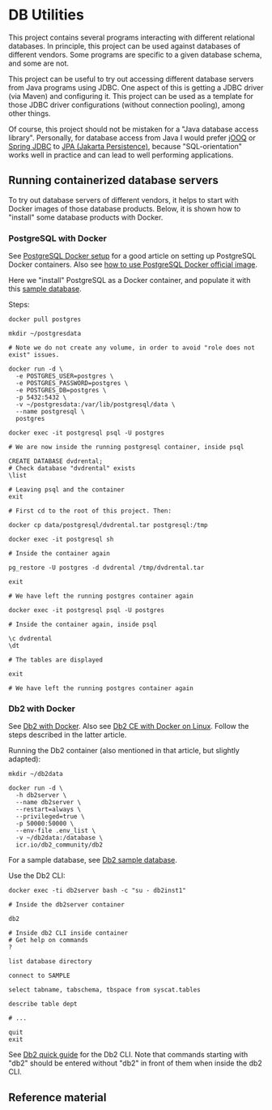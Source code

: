 # DB Utilities

This project contains several programs interacting with different relational databases. In principle, this project can be used
against databases of different vendors. Some programs are specific to a given database schema, and some are not.

This project can be useful to try out accessing different database servers from Java programs using JDBC.
One aspect of this is getting a JDBC driver (via Maven) and configuring it. This project can be used
as a template for those JDBC driver configurations (without connection pooling), among other things.

Of course, this project should not be mistaken for a "Java database access library". Personally, for
database access from Java I would prefer [jOOQ](https://www.jooq.org/) or
[Spring JDBC](https://docs.spring.io/spring-framework/reference/data-access/jdbc.html) to
[JPA (Jakarta Persistence)](https://jakarta.ee/specifications/persistence/3.2/jakarta-persistence-spec-3.2),
because "SQL-orientation" works well in practice and can lead to well performing applications.

## Running containerized database servers

To try out database servers of different vendors, it helps to start with Docker images of those database
products. Below, it is shown how to "install" some database products with Docker.

### PostgreSQL with Docker

See [PostgreSQL Docker setup](https://www.baeldung.com/ops/postgresql-docker-setup) for a good article
on setting up PostgreSQL Docker containers. Also see
[how to use PostgreSQL Docker official image](https://www.docker.com/blog/how-to-use-the-postgres-docker-official-image/).

Here we "install" PostgreSQL as a Docker container, and populate it with this
[sample database](https://neon.tech/postgresql/postgresql-getting-started/postgresql-sample-database).

Steps:

```shell
docker pull postgres

mkdir ~/postgresdata

# Note we do not create any volume, in order to avoid "role does not exist" issues.

docker run -d \
  -e POSTGRES_USER=postgres \
  -e POSTGRES_PASSWORD=postgres \
  -e POSTGRES_DB=postgres \
  -p 5432:5432 \
  -v ~/postgresdata:/var/lib/postgresql/data \
  --name postgresql \
  postgres

docker exec -it postgresql psql -U postgres

# We are now inside the running postgresql container, inside psql

CREATE DATABASE dvdrental;
# Check database "dvdrental" exists
\list

# Leaving psql and the container
exit

# First cd to the root of this project. Then:

docker cp data/postgresql/dvdrental.tar postgresql:/tmp

docker exec -it postgresql sh

# Inside the container again

pg_restore -U postgres -d dvdrental /tmp/dvdrental.tar

exit

# We have left the running postgres container again

docker exec -it postgresql psql -U postgres

# Inside the container again, inside psql

\c dvdrental
\dt

# The tables are displayed

exit

# We have left the running postgres container again
```

### Db2 with Docker

See [Db2 with Docker](https://www.ibm.com/docs/en/db2/11.5?topic=deployments-db2-community-edition-docker).
Also see [Db2 CE with Docker on Linux](https://www.ibm.com/docs/en/db2/12.1?topic=system-linux).
Follow the steps described in the latter article.

Running the Db2 container (also mentioned in that article, but slightly adapted):

```shell
mkdir ~/db2data

docker run -d \
  -h db2server \
  --name db2server \
  --restart=always \
  --privileged=true \
  -p 50000:50000 \
  --env-file .env_list \
  -v ~/db2data:/database \
  icr.io/db2_community/db2
```

For a sample database, see
[Db2 sample database](https://www.ibm.com/docs/en/db2/12.1?topic=samples-sample-database).

Use the Db2 CLI:

```shell
docker exec -ti db2server bash -c "su - db2inst1"

# Inside the db2server container

db2

# Inside db2 CLI inside container
# Get help on commands
?

list database directory

connect to SAMPLE

select tabname, tabschema, tbspace from syscat.tables

describe table dept

# ...

quit
exit
```

See [Db2 quick guide](https://www.tutorialspoint.com/db2/db2_quick_guide.htm) for the Db2 CLI.
Note that commands starting with "db2" should be entered without "db2" in front of them when inside
the db2 CLI.

## Reference material
